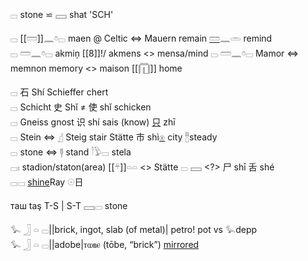 𓊌 stone ⋍ 𓈙 shat 'SCH'  

𓊌 [[𓏠]]𓈖𓏌𓊌 maen @ Celtic ⇔ Mauern remain [𓏠](𓏠)𓈖𓏛 remind   
𓊌 𓏠𓈖𓏌𓊌 akmiņ [[8]]!/ akmens <> mensa/mind
𓊌 𓏠𓈖𓏌𓊌 Mamor ⇔ memnon memory <> maison [[𓉧]] home

𓊌 石 Shí Schieffer chert  
𓊌 Schicht 史 Shǐ ≠ 使 shǐ schicken  
𓊌 Gneiss gnost 识 shí sais (know) [只](𓄛) zhī  
𓊌 Stein ⇔ 𓊨 Steig stair Stätte 市 shì[𓊕](𓊕) city 𓊽steady  
𓊌 stone ⇔ 𓊢 stand 𓎘𓅱𓊌 stela  
𓊌𓏤 stadion/staton(area) [[𓍬]]𓏏𓏏 <> Stätte
𓊌 𓈙 <?> 尸 shī  舌 shé  
𓊌𓊌 [shine](𓇳)Ray 𓇳日  

таш taş T-S | S-T 𓈙𓊌 stone


𓅙 𓃀 𓏏 𓊌||brick, ingot, slab (of metal)| petro! pot vs 𓅙depp  
𓅙 𓃀 𓏏 𓊌||adobe|ⲧⲱⲃⲉ (tōbe, “brick”) [mirrored](mirrored)  

